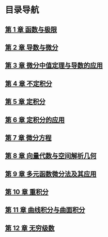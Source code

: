 # 目录导航

## [第 1 章 函数与极限](https://github.com/JiajiaLiang2001/ReadBooks/blob/master/%E3%80%90%E5%9F%BA%E7%A1%80%E3%80%91-%E6%95%B0%E5%AD%A6/%E9%AB%98%E7%AD%89%E6%95%B0%E5%AD%A6/chapter1%20%E5%87%BD%E6%95%B0%E4%B8%8E%E6%9E%81%E9%99%90/chapter1.md)

## [第 2 章 导数与微分](https://github.com/JiajiaLiang2001/ReadBooks/blob/master/%E3%80%90%E5%9F%BA%E7%A1%80%E3%80%91-%E6%95%B0%E5%AD%A6/%E9%AB%98%E7%AD%89%E6%95%B0%E5%AD%A6/chapter2%20%E5%AF%BC%E6%95%B0%E4%B8%8E%E5%BE%AE%E5%88%86/chapter2.md)

## [第 3 章 微分中值定理与导数的应用](https://github.com/JiajiaLiang2001/ReadBooks/blob/master/%E3%80%90%E5%9F%BA%E7%A1%80%E3%80%91-%E6%95%B0%E5%AD%A6/%E9%AB%98%E7%AD%89%E6%95%B0%E5%AD%A6/chapter3%20%E5%BE%AE%E5%88%86%E4%B8%AD%E5%80%BC%E5%AE%9A%E7%90%86%E4%B8%8E%E5%AF%BC%E6%95%B0%E7%9A%84%E5%BA%94%E7%94%A8/chapte3.md)

## [第 4 章 不定积分](https://github.com/JiajiaLiang2001/ReadBooks/blob/master/%E3%80%90%E5%9F%BA%E7%A1%80%E3%80%91-%E6%95%B0%E5%AD%A6/%E9%AB%98%E7%AD%89%E6%95%B0%E5%AD%A6/chapter4%20%E4%B8%8D%E5%AE%9A%E7%A7%AF%E5%88%86/chapter4.md)

## [第 5 章 定积分](https://github.com/JiajiaLiang2001/ReadBooks/blob/master/%E3%80%90%E5%9F%BA%E7%A1%80%E3%80%91-%E6%95%B0%E5%AD%A6/%E9%AB%98%E7%AD%89%E6%95%B0%E5%AD%A6/chapter5%20%E5%AE%9A%E7%A7%AF%E5%88%86/chapter5.md)

## [第 6 章 定积分的应用](https://github.com/JiajiaLiang2001/ReadBooks/blob/master/%E3%80%90%E5%9F%BA%E7%A1%80%E3%80%91-%E6%95%B0%E5%AD%A6/%E9%AB%98%E7%AD%89%E6%95%B0%E5%AD%A6/chapter6%20%E5%AE%9A%E7%A7%AF%E5%88%86%E7%9A%84%E5%BA%94%E7%94%A8/chapter6.md)

## [第 7 章 微分方程](https://github.com/JiajiaLiang2001/ReadBooks/blob/master/%E3%80%90%E5%9F%BA%E7%A1%80%E3%80%91-%E6%95%B0%E5%AD%A6/%E9%AB%98%E7%AD%89%E6%95%B0%E5%AD%A6/chapter7%20%E5%BE%AE%E5%88%86%E6%96%B9%E7%A8%8B/chapter7.md)

## [第 8 章 向量代数与空间解析几何](https://github.com/JiajiaLiang2001/ReadBooks/blob/master/%E3%80%90%E5%9F%BA%E7%A1%80%E3%80%91-%E6%95%B0%E5%AD%A6/%E9%AB%98%E7%AD%89%E6%95%B0%E5%AD%A6/chapter8%20%E5%90%91%E9%87%8F%E4%BB%A3%E6%95%B0%E4%B8%8E%E7%A9%BA%E9%97%B4%E8%A7%A3%E6%9E%90%E5%87%A0%E4%BD%95/chapter8.md)

## [第 9 章 多元函数微分法及其应用](https://github.com/JiajiaLiang2001/ReadBooks/blob/master/%E3%80%90%E5%9F%BA%E7%A1%80%E3%80%91-%E6%95%B0%E5%AD%A6/%E9%AB%98%E7%AD%89%E6%95%B0%E5%AD%A6/chapter9%20%E5%A4%9A%E5%85%83%E5%87%BD%E6%95%B0%E5%BE%AE%E5%88%86%E6%B3%95%E5%8F%8A%E5%85%B6%E5%BA%94%E7%94%A8/chapter9.md)

## [第 10 章 重积分](https://github.com/JiajiaLiang2001/ReadBooks/blob/master/%E3%80%90%E5%9F%BA%E7%A1%80%E3%80%91-%E6%95%B0%E5%AD%A6/%E9%AB%98%E7%AD%89%E6%95%B0%E5%AD%A6/chapter10%20%E9%87%8D%E7%A7%AF%E5%88%86/chapter10.md)

## [第 11 章 曲线积分与曲面积分](https://github.com/JiajiaLiang2001/ReadBooks/blob/master/%E3%80%90%E5%9F%BA%E7%A1%80%E3%80%91-%E6%95%B0%E5%AD%A6/%E9%AB%98%E7%AD%89%E6%95%B0%E5%AD%A6/chapter11%20%E6%9B%B2%E7%BA%BF%E7%A7%AF%E5%88%86%E4%B8%8E%E6%9B%B2%E9%9D%A2%E7%A7%AF%E5%88%86/chapter11.md)

## [第 12 章 无穷级数](https://github.com/JiajiaLiang2001/ReadBooks/blob/master/%E3%80%90%E5%9F%BA%E7%A1%80%E3%80%91-%E6%95%B0%E5%AD%A6/%E9%AB%98%E7%AD%89%E6%95%B0%E5%AD%A6/chapter12%20%E6%97%A0%E7%A9%B7%E7%BA%A7%E6%95%B0/chapter12.md)

